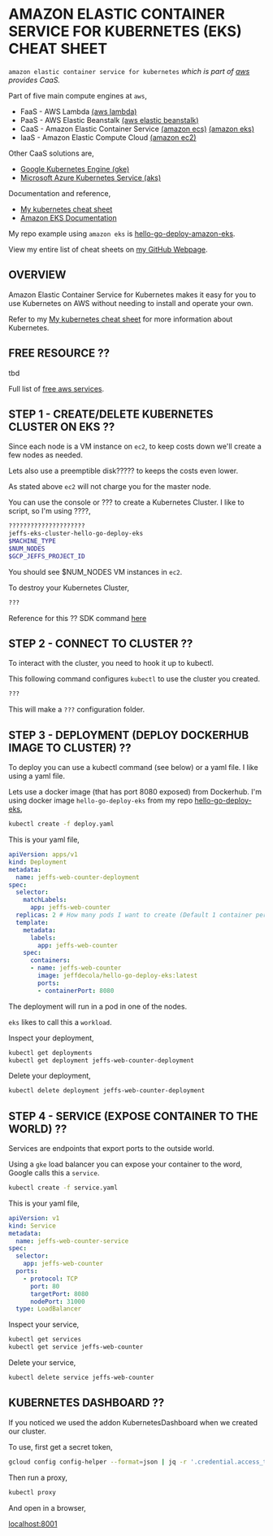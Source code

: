 # AMAZON ELASTIC CONTAINER SERVICE FOR KUBERNETES (EKS) CHEAT SHEET

`amazon elastic container service for kubernetes` _which is part of
[aws](https://github.com/JeffDeCola/my-cheat-sheets/tree/master/software/service-providers/amazon-web-services-cheat-sheet)
provides CaaS._

Part of five main compute engines at `aws`,

* FaaS - AWS Lambda
  [(aws lambda)](https://github.com/JeffDeCola/my-cheat-sheets/tree/master/software/service-architectures/function-as-a-service/aws-lambda-cheat-sheet)
* PaaS - AWS Elastic Beanstalk
  [(aws elastic beanstalk)](https://github.com/JeffDeCola/my-cheat-sheets/tree/master/software/service-architectures/platform-as-a-service/aws-elastic-beanstalk-cheat-sheet)
* CaaS - Amazon Elastic Container Service
  [(amazon ecs)](https://github.com/JeffDeCola/my-cheat-sheets/tree/master/software/service-architectures/containers-as-a-service/amazon-elastic-container-service-cheat-sheet)
  [(amazon eks)](https://github.com/JeffDeCola/my-cheat-sheets/tree/master/software/service-architectures/containers-as-a-service/amazon-elastic-container-service-for-kubernetes-cheat-sheet)
* IaaS - Amazon Elastic Compute Cloud
  [(amazon ec2)](https://github.com/JeffDeCola/my-cheat-sheets/tree/master/software/service-architectures/infrastructure-as-a-service/amazon-elastic-compute-cloud-cheat-sheet)

Other CaaS solutions are,

* [Google Kubernetes Engine (gke)](https://github.com/JeffDeCola/my-cheat-sheets/tree/master/software/service-architectures/containers-as-a-service/google-kubernetes-engine-cheat-sheet)
* [Microsoft Azure Kubernetes Service (aks)](https://github.com/JeffDeCola/my-cheat-sheets/tree/master/software/service-architectures/containers-as-a-service/microsoft-azure-kubernetes-service-cheat-sheet)

Documentation and reference,

* [My kubernetes cheat sheet](https://github.com/JeffDeCola/my-cheat-sheets/tree/master/software/operations-tools/orchestration/cluster-managers-resource-management-scheduling/kubernetes-cheat-sheet)
* [Amazon EKS Documentation](https://aws.amazon.com/eks/)

My repo example using `amazon eks` is
[hello-go-deploy-amazon-eks](https://github.com/JeffDeCola/hello-go-deploy-amazon-eks).

View my entire list of cheat sheets on
[my GitHub Webpage](https://jeffdecola.github.io/my-cheat-sheets/).

## OVERVIEW

Amazon Elastic Container Service for Kubernetes makes it easy for
you to use Kubernetes on AWS without needing to install and operate
your own.

Refer to my
[My kubernetes cheat sheet](https://github.com/JeffDeCola/my-cheat-sheets/tree/master/software/operations-tools/orchestration/cluster-managers-resource-management-scheduling/kubernetes-cheat-sheet)
for more information about Kubernetes.

## FREE RESOURCE ??

tbd

Full list of [free aws services](https://aws.amazon.com/free/).

## STEP 1 - CREATE/DELETE KUBERNETES CLUSTER ON EKS ??

Since each node is a VM instance on `ec2`, to keep costs down we'll
create a few nodes as needed.

Lets also use a preemptible disk????? to keeps the costs even lower.

As stated above `ec2` will not charge you for the master node.

You can use the console or ??? to create a Kubernetes Cluster.
I like to script, so I'm using ????,

```bash
?????????????????????
jeffs-eks-cluster-hello-go-deploy-eks
$MACHINE_TYPE
$NUM_NODES
$GCP_JEFFS_PROJECT_ID
```

You should see $NUM_NODES VM instances in `ec2`.

To destroy your Kubernetes Cluster,

```bash
???
```

Reference for this ?? SDK command [here]()

## STEP 2 - CONNECT TO CLUSTER ??

To interact with the cluster, you need to hook it up to kubectl.

This following command configures `kubectl` to use the
cluster you created.

```bash
???
```

This will make a `???` configuration folder.

## STEP 3 - DEPLOYMENT (DEPLOY DOCKERHUB IMAGE TO CLUSTER) ??

To deploy you can use a kubectl command (see below) or a yaml file.
I like using a yaml file.

Lets use a docker image (that has port 8080 exposed) from Dockerhub.
I'm using docker image `hello-go-deploy-eks` from my repo
[hello-go-deploy-eks](https://github.com/JeffDeCola/hello-go-deploy-eks),

```bash
kubectl create -f deploy.yaml
```

This is your yaml file,

```yaml
apiVersion: apps/v1
kind: Deployment
metadata:
  name: jeffs-web-counter-deployment
spec:
  selector:
    matchLabels:
      app: jeffs-web-counter
  replicas: 2 # How many pods I want to create (Default 1 container per pod)
  template:
    metadata:
      labels:
        app: jeffs-web-counter
    spec:
      containers:
      - name: jeffs-web-counter
        image: jeffdecola/hello-go-deploy-eks:latest
        ports:
        - containerPort: 8080
```

The deployment will run in a pod in one of the nodes.

`eks` likes to call this a `workload`.

Inspect your deployment,

```bash
kubectl get deployments
kubectl get deployment jeffs-web-counter-deployment
```

Delete your deployment,

```bash
kubectl delete deployment jeffs-web-counter-deployment
```

## STEP 4 - SERVICE (EXPOSE CONTAINER TO THE WORLD) ??

Services are endpoints that export ports to the outside world.

Using a `gke` load balancer you can expose your container to the word,
Google calls this a `service`.

```bash
kubectl create -f service.yaml
```

This is your yaml file,

```yaml
apiVersion: v1
kind: Service
metadata:
  name: jeffs-web-counter-service
spec:
  selector:
    app: jeffs-web-counter
  ports:
    - protocol: TCP
      port: 80
      targetPort: 8080
      nodePort: 31000
  type: LoadBalancer
```

Inspect your service,

```bash
kubectl get services
kubectl get service jeffs-web-counter
```

Delete your service,

```bash
kubectl delete service jeffs-web-counter
```

## KUBERNETES DASHBOARD ??

If you noticed we used the addon KubernetesDashboard when we created our cluster.

To use, first get a secret token,

```bash
gcloud config config-helper --format=json | jq -r '.credential.access_token'
```

Then run a proxy,

```bash
kubectl proxy
```

And open in a browser,

[localhost:8001](http://localhost:8001/api/v1/namespaces/kube-system/services/https:kubernetes-dashboard:/proxy)
